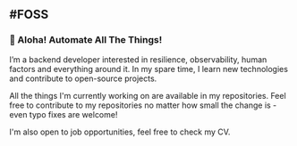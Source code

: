 #FOSS
------------------------------------------
### :wave: Aloha! Automate All The Things!

I’m a backend developer interested in resilience, observability, human factors and everything around it. In my spare time, I learn new technologies and contribute to open-source projects.

All the things I'm currently working on are available in my repositories. Feel free to contribute to my repositories no matter how small the change is - even typo fixes are welcome!

I'm also open to job opportunities, feel free to check my CV. 
